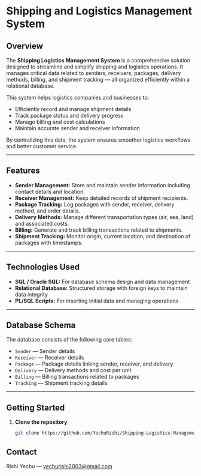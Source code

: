 # Shipping  and Logistics Management System

## Overview

The **Shipping Logistics Management System** is a comprehensive solution designed to streamline and simplify shipping and logistics operations. It manages critical data related to senders, receivers, packages, delivery methods, billing, and shipment tracking — all organized efficiently within a relational database.

This system helps logistics companies and businesses to:

- Efficiently record and manage shipment details
- Track package status and delivery progress
- Manage billing and cost calculations
- Maintain accurate sender and receiver information

By centralizing this data, the system ensures smoother logistics workflows and better customer service.

---

## Features

- **Sender Management:** Store and maintain sender information including contact details and location.
- **Receiver Management:** Keep detailed records of shipment recipients.
- **Package Tracking:** Log packages with sender, receiver, delivery method, and order details.
- **Delivery Methods:** Manage different transportation types (air, sea, land) and associated costs.
- **Billing:** Generate and track billing transactions related to shipments.
- **Shipment Tracking:** Monitor origin, current location, and destination of packages with timestamps.

---

## Technologies Used

- **SQL / Oracle SQL:** For database schema design and data management
- **Relational Database:** Structured storage with foreign keys to maintain data integrity
- **PL/SQL Scripts:** For inserting initial data and managing operations

---

## Database Schema

The database consists of the following core tables:

- `Sender` — Sender details
- `Receiver` — Receiver details
- `Package` — Package details linking sender, receiver, and delivery
- `Delivery` — Delivery methods and cost per unit
- `Billing` — Billing transactions related to packages
- `Tracking` — Shipment tracking details

---

## Getting Started

1. **Clone the repository**

   ```bash
   git clone https://github.com/YechuRishi/Shipping-Logistics-Management-System.git

 ## Contact
 Rishi Yechu — yechurishi2003@gmail.com





